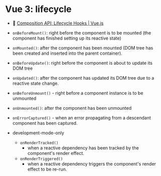 # Vue 3: lifecycle

- :beginner: [Composition API: Lifecycle Hooks | Vue.js](https://vuejs.org/api/composition-api-lifecycle)

- `onBeforeMount()`: right before the component is to be mounted (the component has finished setting up its reactive state)
- `onMounted()`: after the component has been mounted (DOM tree has been created and inserted into the parent container).
- `onBeforeUpdate()`: right before the component is about to update its DOM tree
- `onUpdated()​`: after the component has updated its DOM tree due to a reactive state change.
- `onBeforeUnmount()` - right before a component instance is to be unmounted
- `onUnmounted()`: after the component has been unmounted

- `onErrorCaptured()` - when an error propagating from a descendant component has been captured.

- development-mode-only
	- `onRenderTracked() `
		- when a reactive dependency has been tracked by the component's render effect.
	- `onRenderTriggered()`
		- when a reactive dependency triggers the component's render effect to be re-run.